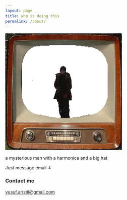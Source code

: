 ```yaml
---
layout: page
title: who is doing this
permalink: /about/
---
```



![This could be me.](/images/gif1.gif)

a mysterious man with a harmonica and a big hat

Just message email  ↓

### Contact me

[yusuf.aristil@gmail.com](mailto:yusuf.aristil@gmail.com)
